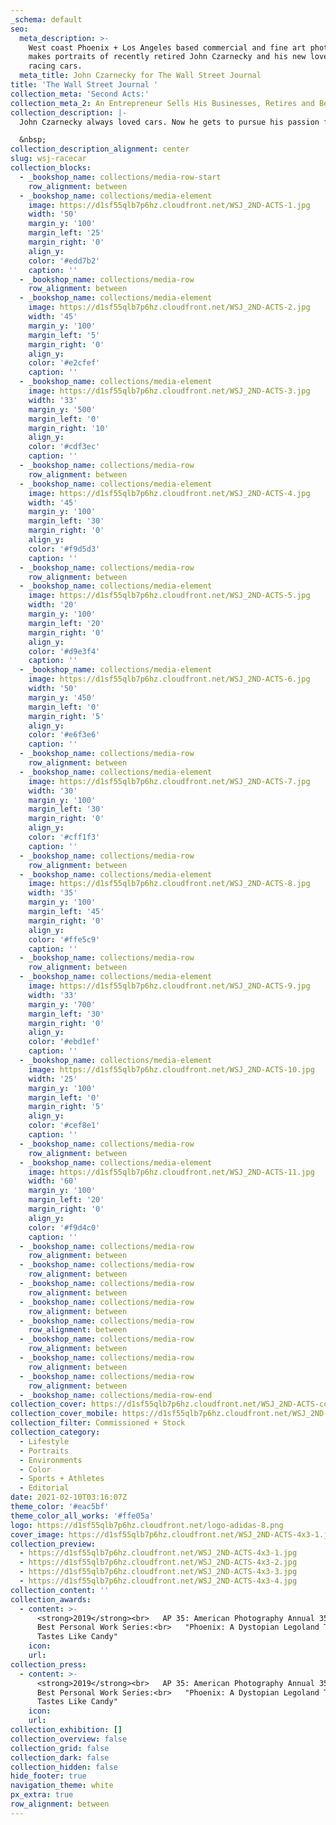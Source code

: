 ```yaml
---
_schema: default
seo:
  meta_description: >-
    West coast Phoenix + Los Angeles based commercial and fine art photographer
    makes portraits of recently retired John Czarnecky and his new love for
    racing cars. 
  meta_title: John Czarnecky for The Wall Street Journal
title: 'The Wall Street Journal '
collection_meta: 'Second Acts:'
collection_meta_2: An Entrepreneur Sells His Businesses, Retires and Becomes a Race-Car Driver
collection_description: |-
  John Czarnecky always loved cars. Now he gets to pursue his passion full time.

  &nbsp;
collection_description_alignment: center
slug: wsj-racecar
collection_blocks:
  - _bookshop_name: collections/media-row-start
    row_alignment: between
  - _bookshop_name: collections/media-element
    image: https://d1sf55qlb7p6hz.cloudfront.net/WSJ_2ND-ACTS-1.jpg
    width: '50'
    margin_y: '100'
    margin_left: '25'
    margin_right: '0'
    align_y:
    color: '#edd7b2'
    caption: ''
  - _bookshop_name: collections/media-row
    row_alignment: between
  - _bookshop_name: collections/media-element
    image: https://d1sf55qlb7p6hz.cloudfront.net/WSJ_2ND-ACTS-2.jpg
    width: '45'
    margin_y: '100'
    margin_left: '5'
    margin_right: '0'
    align_y:
    color: '#e2cfef'
    caption: ''
  - _bookshop_name: collections/media-element
    image: https://d1sf55qlb7p6hz.cloudfront.net/WSJ_2ND-ACTS-3.jpg
    width: '33'
    margin_y: '500'
    margin_left: '0'
    margin_right: '10'
    align_y:
    color: '#cdf3ec'
    caption: ''
  - _bookshop_name: collections/media-row
    row_alignment: between
  - _bookshop_name: collections/media-element
    image: https://d1sf55qlb7p6hz.cloudfront.net/WSJ_2ND-ACTS-4.jpg
    width: '45'
    margin_y: '100'
    margin_left: '30'
    margin_right: '0'
    align_y:
    color: '#f9d5d3'
    caption: ''
  - _bookshop_name: collections/media-row
    row_alignment: between
  - _bookshop_name: collections/media-element
    image: https://d1sf55qlb7p6hz.cloudfront.net/WSJ_2ND-ACTS-5.jpg
    width: '20'
    margin_y: '100'
    margin_left: '20'
    margin_right: '0'
    align_y:
    color: '#d9e3f4'
    caption: ''
  - _bookshop_name: collections/media-element
    image: https://d1sf55qlb7p6hz.cloudfront.net/WSJ_2ND-ACTS-6.jpg
    width: '50'
    margin_y: '450'
    margin_left: '0'
    margin_right: '5'
    align_y:
    color: '#e6f3e6'
    caption: ''
  - _bookshop_name: collections/media-row
    row_alignment: between
  - _bookshop_name: collections/media-element
    image: https://d1sf55qlb7p6hz.cloudfront.net/WSJ_2ND-ACTS-7.jpg
    width: '30'
    margin_y: '100'
    margin_left: '30'
    margin_right: '0'
    align_y:
    color: '#cff1f3'
    caption: ''
  - _bookshop_name: collections/media-row
    row_alignment: between
  - _bookshop_name: collections/media-element
    image: https://d1sf55qlb7p6hz.cloudfront.net/WSJ_2ND-ACTS-8.jpg
    width: '35'
    margin_y: '100'
    margin_left: '45'
    margin_right: '0'
    align_y:
    color: '#ffe5c9'
    caption: ''
  - _bookshop_name: collections/media-row
    row_alignment: between
  - _bookshop_name: collections/media-element
    image: https://d1sf55qlb7p6hz.cloudfront.net/WSJ_2ND-ACTS-9.jpg
    width: '33'
    margin_y: '700'
    margin_left: '30'
    margin_right: '0'
    align_y:
    color: '#ebd1ef'
    caption: ''
  - _bookshop_name: collections/media-element
    image: https://d1sf55qlb7p6hz.cloudfront.net/WSJ_2ND-ACTS-10.jpg
    width: '25'
    margin_y: '100'
    margin_left: '0'
    margin_right: '5'
    align_y:
    color: '#cef8e1'
    caption: ''
  - _bookshop_name: collections/media-row
    row_alignment: between
  - _bookshop_name: collections/media-element
    image: https://d1sf55qlb7p6hz.cloudfront.net/WSJ_2ND-ACTS-11.jpg
    width: '60'
    margin_y: '100'
    margin_left: '20'
    margin_right: '0'
    align_y:
    color: '#f9d4c0'
    caption: ''
  - _bookshop_name: collections/media-row
    row_alignment: between
  - _bookshop_name: collections/media-row
    row_alignment: between
  - _bookshop_name: collections/media-row
    row_alignment: between
  - _bookshop_name: collections/media-row
    row_alignment: between
  - _bookshop_name: collections/media-row
    row_alignment: between
  - _bookshop_name: collections/media-row
    row_alignment: between
  - _bookshop_name: collections/media-row
    row_alignment: between
  - _bookshop_name: collections/media-row
    row_alignment: between
  - _bookshop_name: collections/media-row-end
collection_cover: https://d1sf55qlb7p6hz.cloudfront.net/WSJ_2ND-ACTS-covers-2.jpg
collection_cover_mobile: https://d1sf55qlb7p6hz.cloudfront.net/WSJ_2ND-ACTS-covers-1.jpg
collection_filter: Commissioned + Stock
collection_category:
  - Lifestyle
  - Portraits
  - Environments
  - Color
  - Sports + Athletes
  - Editorial
date: 2021-02-10T03:16:07Z
theme_color: '#eac5bf'
theme_color_all_works: '#ffe05a'
logo: https://d1sf55qlb7p6hz.cloudfront.net/logo-adidas-8.png
cover_image: https://d1sf55qlb7p6hz.cloudfront.net/WSJ_2ND-ACTS-4x3-1.jpg
collection_preview:
  - https://d1sf55qlb7p6hz.cloudfront.net/WSJ_2ND-ACTS-4x3-1.jpg
  - https://d1sf55qlb7p6hz.cloudfront.net/WSJ_2ND-ACTS-4x3-2.jpg
  - https://d1sf55qlb7p6hz.cloudfront.net/WSJ_2ND-ACTS-4x3-3.jpg
  - https://d1sf55qlb7p6hz.cloudfront.net/WSJ_2ND-ACTS-4x3-4.jpg
collection_content: ''
collection_awards:
  - content: >-
      <strong>2019</strong><br>   AP 35: American Photography Annual 35<br>  
      Best Personal Work Series:<br>   "Phoenix: A Dystopian Legoland That
      Tastes Like Candy"
    icon:
    url:
collection_press:
  - content: >-
      <strong>2019</strong><br>   AP 35: American Photography Annual 35<br>  
      Best Personal Work Series:<br>   "Phoenix: A Dystopian Legoland That
      Tastes Like Candy"
    icon:
    url:
collection_exhibition: []
collection_overview: false
collection_grid: false
collection_dark: false
collection_hidden: false
hide_footer: true
navigation_theme: white
px_extra: true
row_alignment: between
---
```

